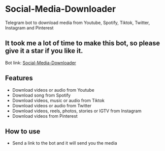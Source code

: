 # Social-Media-Downloader

Telegram bot to download media from Youtube, Spotify, Tiktok, Twitter, Instagram and Pinterest

## It took me a lot of time to make this bot, so please give it a star if you like it.

Bot link: [Social-Media-Downloader](https://t.me/Social_Media_Downloaderr_Bot)

## Features

-   Download videos or audio from Youtube
-   Download song from Spotify
-   Download videos, music or audio from Tiktok
-   Download videos or audio from Twitter
-   Download videos, reels, photos, stories or IGTV from Instagram
-   Download videos from Pinterest

## How to use

-   Send a link to the bot and it will send you the media
